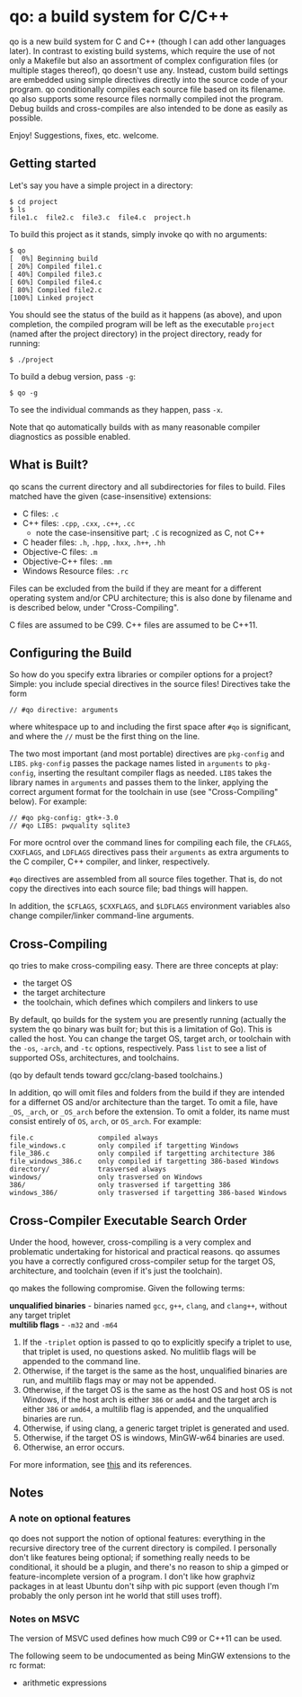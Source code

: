 # qo: a build system for C/C++

qo is a new build system for C and C++ (though I can add other languages later). In contrast to existing build systems, which require the use of not only a Makefile but also an assortment of complex configuration files (or multiple stages thereof), qo doesn't use any. Instead, custom build settings are embedded using simple directives directly into the source code of your program. qo conditionally compiles each source file based on its filename. qo also supports some resource files normally compiled inot the program. Debug builds and cross-compiles are also intended to be done as easily as possible.

Enjoy! Suggestions, fixes, etc. welcome.

## Getting started

Let's say you have a simple project in a directory:

```
$ cd project
$ ls
file1.c  file2.c  file3.c  file4.c  project.h
```

To build this project as it stands, simply invoke qo with no arguments:

```
$ qo
[  0%] Beginning build
[ 20%] Compiled file1.c
[ 40%] Compiled file3.c
[ 60%] Compiled file4.c
[ 80%] Compiled file2.c
[100%] Linked project
```

You should see the status of the build as it happens (as above), and upon completion, the compiled program will be left as the executable `project` (named after the project directory) in the project directory, ready for running:

```
$ ./project
```

To build a debug version, pass `-g`:

```
$ qo -g
```

To see the individual commands as they happen, pass `-x`.

Note that qo automatically builds with as many reasonable compiler diagnostics as possible enabled.

## What is Built?
qo scans the current directory and all subdirectories for files to build. Files matched have the given (case-insensitive) extensions:

* C files: `.c`
* C++ files: `.cpp`, `.cxx`, `.c++`, `.cc`
	* note the case-insensitive part; `.C` is recognized as C, not C++
* C header files: `.h`, `.hpp`, `.hxx`, `.h++`, `.hh`
* Objective-C files: `.m`
* Objective-C++ files: `.mm`
* Windows Resource files: `.rc`

Files can be excluded from the build if they are meant for a different operating system and/or CPU architecture; this is also done by filename and is described below, under "Cross-Compiling".

C files are assumed to be C99. C++ files are assumed to be C++11.

## Configuring the Build
So how do you specify extra libraries or compiler options for a project? Simple: you include special directives in the source files! Directives take the form

```
// #qo directive: arguments
```

where whitespace up to and including the first space after `#qo` is significant, and where the `//` must be the first thing on the line.

The two most important (and most portable) directives are `pkg-config` and `LIBS`. `pkg-config` passes the package names listed in `arguments` to `pkg-config`, inserting the resultant compiler flags as needed. `LIBS` takes the library names in `arguments` and passes them to the linker, applying the correct argument format for the toolchain in use (see "Cross-Compiling" below). For example:

```
// #qo pkg-config: gtk+-3.0
// #qo LIBS: pwquality sqlite3
```

For more ocntrol over the command lines for compiling each file, the `CFLAGS`, `CXXFLAGS`, and `LDFLAGS` directives pass their `arguments` as extra arguments to the C compiler, C++ compiler, and linker, respectively.

`#qo` directives are assembled from all source files together. That is, do not copy the directives into each source file; bad things will happen.

In addition, the `$CFLAGS`, `$CXXFLAGS`, and `$LDFLAGS` environment variables also change compiler/linker command-line arguments.

## Cross-Compiling
qo tries to make cross-compiling easy. There are three concepts at play:

- the target OS
- the target architecture
- the toolchain, which defines which compilers and linkers to use

By default, qo builds for the system you are presently running (actually the system the qo binary was built for; but this is a limitation of Go). This is called the host. You can change the target OS, target arch, or toolchain with the `-os`, `-arch`, and `-tc` options, respectively. Pass `list` to see a list of supported OSs, architectures, and toolchains.

(qo by default tends toward gcc/clang-based toolchains.)

In addition, qo will omit files and folders from the build if they are intended for a differnet OS and/or architecture than the target. To omit a file, have `_OS`, `_arch`, or `_OS_arch` before the extension. To omit a folder, its name must consist entirely of `OS`, `arch`, or `OS_arch`. For example:

```
file.c                compiled always
file_windows.c        only compiled if targetting Windows
file_386.c            only compiled if targetting architecture 386
file_windows_386.c    only compiled if targetting 386-based Windows
directory/            trasversed always
windows/              only trasversed on Windows
386/                  only trasversed if targetting 386
windows_386/          only trasversed if targetting 386-based Windows
```

## Cross-Compiler Executable Search Order
Under the hood, however, cross-compiling is a very complex and problematic undertaking for historical and practical reasons. qo assumes you have a correctly configured cross-compiler setup for the target OS, architecture, and toolchain (even if it's just the toolchain).

qo makes the following compromise. Given the following terms:

**unqualified binaries** - binaries named `gcc`, `g++`, `clang`, and `clang++`, without any target triplet<br>
**multilib flags** - `-m32` and `-m64`

1. If the `-triplet` option is passed to qo to explicitly specify a triplet to use, that triplet is used, no questions asked. No mulitlib flags will be appended to the command line.
2. Otherwise, if the target is the same as the host, unqualified binaries are run, and multilib flags may or may not be appended.
3. Otherwise, if the target OS is the same as the host OS and host OS is not Windows, if the host arch is either `386` or `amd64` and the target arch is either `386` or `amd64`, a multilib flag is appended, and the unqualified binaries are run.
4. Otherwise, if using clang, a generic target triplet is generated and used.
5. Otherwise, if the target OS is windows, MinGW-w64 binaries are used.
6. Otherwise, an error occurs.

For more information, see [this](http://stackoverflow.com/a/26101710/3408572) and its references.

## Notes
### A note on optional features
qo does not support the notion of optional features: everything in the recursive directory tree of the current directory is compiled. I personally don't like features being optional; if something really needs to be conditional, it should be a plugin, and there's no reason to ship a gimped or feature-incomplete version of a program. I don't like how graphviz packages in at least Ubuntu don't sihp with pic support (even though I'm probably the only person int he world that still uses troff).

### Notes on MSVC
The version of MSVC used defines how much C99 or C++11 can be used.

The following seem to be undocumented as being MinGW extensions to the rc format:
- arithmetic expressions
